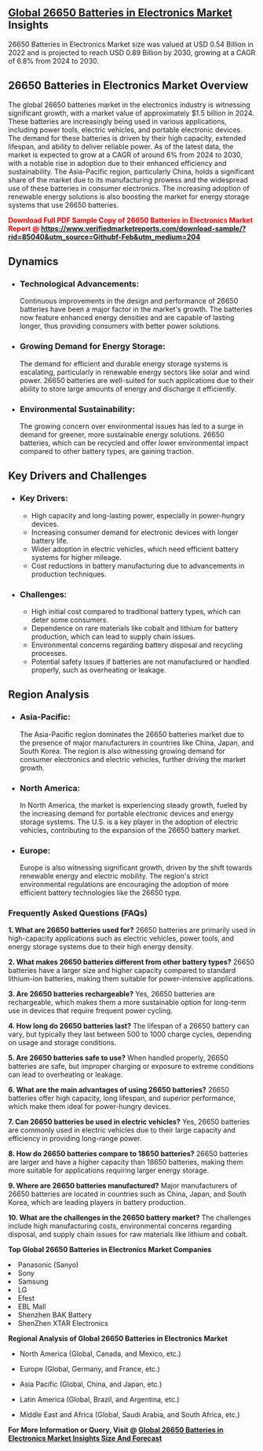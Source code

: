 <h2><a href="https://www.verifiedmarketreports.com/download-sample/?rid=85040&amp;utm_source=Githubf&amp;utm_medium=204" target="_blank">Global 26650 Batteries in Electronics Market</a> Insights</h2><p>26650 Batteries in Electronics Market size was valued at USD 0.54 Billion in 2022 and is projected to reach USD 0.89 Billion by 2030, growing at a CAGR of 6.8% from 2024 to 2030.</p><p> <h2>26650 Batteries in Electronics Market Overview</h2> <p>The global 26650 batteries market in the electronics industry is witnessing significant growth, with a market value of approximately $1.5 billion in 2024. These batteries are increasingly being used in various applications, including power tools, electric vehicles, and portable electronic devices. The demand for these batteries is driven by their high capacity, extended lifespan, and ability to deliver reliable power. As of the latest data, the market is expected to grow at a CAGR of around 6% from 2024 to 2030, with a notable rise in adoption due to their enhanced efficiency and sustainability. The Asia-Pacific region, particularly China, holds a significant share of the market due to its manufacturing prowess and the widespread use of these batteries in consumer electronics. The increasing adoption of renewable energy solutions is also boosting the market for energy storage systems that use 26650 batteries.</p> <p><strong><p><span class=""><span style="color: #ff0000;"><strong>Download Full PDF Sample Copy of 26650 Batteries in Electronics Market Report</strong> @ </span><a href="https://www.verifiedmarketreports.com/download-sample/?rid=85040&amp;utm_source=Githubf-Feb&amp;utm_medium=204" target="_blank">https://www.verifiedmarketreports.com/download-sample/?rid=85040&amp;utm_source=Githubf-Feb&amp;utm_medium=204</a></span></p></strong></p> <h2>Dynamics</h2> <ul> <li><h3>Technological Advancements:</h3>Continuous improvements in the design and performance of 26650 batteries have been a major factor in the market's growth. The batteries now feature enhanced energy densities and are capable of lasting longer, thus providing consumers with better power solutions.</li> <li><h3>Growing Demand for Energy Storage:</h3>The demand for efficient and durable energy storage systems is escalating, particularly in renewable energy sectors like solar and wind power. 26650 batteries are well-suited for such applications due to their ability to store large amounts of energy and discharge it efficiently.</li> <li><h3>Environmental Sustainability:</h3>The growing concern over environmental issues has led to a surge in demand for greener, more sustainable energy solutions. 26650 batteries, which can be recycled and offer lower environmental impact compared to other battery types, are gaining traction.</li> </ul> <h2>Key Drivers and Challenges</h2> <ul> <li><h3>Key Drivers:</h3> <ul> <li>High capacity and long-lasting power, especially in power-hungry devices.</li> <li>Increasing consumer demand for electronic devices with longer battery life.</li> <li>Wider adoption in electric vehicles, which need efficient battery systems for higher mileage.</li> <li>Cost reductions in battery manufacturing due to advancements in production techniques.</li> </ul> </li> <li><h3>Challenges:</h3> <ul> <li>High initial cost compared to traditional battery types, which can deter some consumers.</li> <li>Dependence on rare materials like cobalt and lithium for battery production, which can lead to supply chain issues.</li> <li>Environmental concerns regarding battery disposal and recycling processes.</li> <li>Potential safety issues if batteries are not manufactured or handled properly, such as overheating or leakage.</li> </ul> </li> </ul> <h2>Region Analysis</h2> <ul> <li><h3>Asia-Pacific:</h3>The Asia-Pacific region dominates the 26650 batteries market due to the presence of major manufacturers in countries like China, Japan, and South Korea. The region is also witnessing growing demand for consumer electronics and electric vehicles, further driving the market growth.</li> <li><h3>North America:</h3>In North America, the market is experiencing steady growth, fueled by the increasing demand for portable electronic devices and energy storage systems. The U.S. is a key player in the adoption of electric vehicles, contributing to the expansion of the 26650 battery market.</li> <li><h3>Europe:</h3>Europe is also witnessing significant growth, driven by the shift towards renewable energy and electric mobility. The region's strict environmental regulations are encouraging the adoption of more efficient battery technologies like the 26650 type.</li> </ul> <h3>Frequently Asked Questions (FAQs)</h3> <p><strong>1. What are 26650 batteries used for?</strong> 26650 batteries are primarily used in high-capacity applications such as electric vehicles, power tools, and energy storage systems due to their high energy density.</p> <p><strong>2. What makes 26650 batteries different from other battery types?</strong> 26650 batteries have a larger size and higher capacity compared to standard lithium-ion batteries, making them suitable for power-intensive applications.</p> <p><strong>3. Are 26650 batteries rechargeable?</strong> Yes, 26650 batteries are rechargeable, which makes them a more sustainable option for long-term use in devices that require frequent power cycling.</p> <p><strong>4. How long do 26650 batteries last?</strong> The lifespan of a 26650 battery can vary, but typically they last between 500 to 1000 charge cycles, depending on usage and storage conditions.</p> <p><strong>5. Are 26650 batteries safe to use?</strong> When handled properly, 26650 batteries are safe, but improper charging or exposure to extreme conditions can lead to overheating or leakage.</p> <p><strong>6. What are the main advantages of using 26650 batteries?</strong> 26650 batteries offer high capacity, long lifespan, and superior performance, which make them ideal for power-hungry devices.</p> <p><strong>7. Can 26650 batteries be used in electric vehicles?</strong> Yes, 26650 batteries are commonly used in electric vehicles due to their large capacity and efficiency in providing long-range power.</p> <p><strong>8. How do 26650 batteries compare to 18650 batteries?</strong> 26650 batteries are larger and have a higher capacity than 18650 batteries, making them more suitable for applications requiring larger energy storage.</p> <p><strong>9. Where are 26650 batteries manufactured?</strong> Major manufacturers of 26650 batteries are located in countries such as China, Japan, and South Korea, which are leading players in battery production.</p> <p><strong>10. What are the challenges in the 26650 battery market?</strong> The challenges include high manufacturing costs, environmental concerns regarding disposal, and supply chain issues for raw materials like lithium and cobalt.</p> </p><p><strong>Top Global 26650 Batteries in Electronics Market Companies</strong></p><div data-test-id=""><p><li>Panasonic (Sanyo)</li><li> Sony</li><li> Samsung</li><li> LG</li><li> Efest</li><li> EBL Mall</li><li> Shenzhen BAK Battery</li><li> ShenZhen XTAR Electronics</li></p><div><strong>Regional Analysis of&nbsp;Global 26650 Batteries in Electronics Market</strong></div><ul><li dir="ltr"><p dir="ltr">North America&nbsp;(Global, Canada, and Mexico, etc.)</p></li><li dir="ltr"><p dir="ltr">Europe (Global, Germany, and France, etc.)</p></li><li dir="ltr"><p dir="ltr">Asia Pacific&nbsp;(Global, China, and Japan, etc.)</p></li><li dir="ltr"><p dir="ltr">Latin America&nbsp;(Global, Brazil, and Argentina, etc.)</p></li><li dir="ltr">Middle East and Africa&nbsp;(Global, Saudi Arabia, and South Africa, etc.)</li></ul><p><strong>For More Information or Query, Visit @&nbsp;</strong><strong><a href="https://www.verifiedmarketreports.com/product/global-26650-batteries-in-electronics-market-growth-2019-2024/?utm_source=Githubf&amp;utm_medium=204" target="_blank">Global 26650 Batteries in Electronics Market Insights Size And Forecast</a></strong></p></div>
